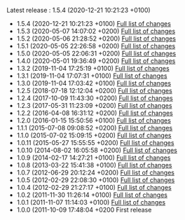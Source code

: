 Latest release : 1.5.4 (2020-12-21 10:21:23 +0100)


* 1.5.4 (2020-12-21 10:21:23 +0100) [Full list of changes](https://github.com/Apen/additional_scheduler/compare/1.5.3...1.5.4)
* 1.5.3 (2020-05-07 14:07:02 +0200) [Full list of changes](https://github.com/Apen/additional_scheduler/compare/1.5.2...1.5.3)
* 1.5.2 (2020-05-06 21:28:52 +0200) [Full list of changes](https://github.com/Apen/additional_scheduler/compare/1.5.1...1.5.2)
* 1.5.1 (2020-05-05 22:26:58 +0200) [Full list of changes](https://github.com/Apen/additional_scheduler/compare/1.5.0...1.5.1)
* 1.5.0 (2020-05-05 22:06:31 +0200) [Full list of changes](https://github.com/Apen/additional_scheduler/compare/1.4.0...1.5.0)
* 1.4.0 (2020-05-01 19:36:49 +0200) [Full list of changes](https://github.com/Apen/additional_scheduler/compare/1.3.2...1.4.0)
* 1.3.2 (2019-11-04 17:25:19 +0100) [Full list of changes](https://github.com/Apen/additional_scheduler/compare/1.3.1...1.3.2)
* 1.3.1 (2019-11-04 17:07:31 +0100) [Full list of changes](https://github.com/Apen/additional_scheduler/compare/1.3.0...1.3.1)
* 1.3.0 (2019-11-04 17:03:42 +0100) [Full list of changes](https://github.com/Apen/additional_scheduler/compare/1.2.5...1.3.0)
* 1.2.5 (2018-07-18 12:12:04 +0200) [Full list of changes](https://github.com/Apen/additional_scheduler/compare/1.2.4...1.2.5)
* 1.2.4 (2017-10-09 11:43:30 +0200) [Full list of changes](https://github.com/Apen/additional_scheduler/compare/1.2.3...1.2.4)
* 1.2.3 (2017-05-31 11:23:09 +0200) [Full list of changes](https://github.com/Apen/additional_scheduler/compare/1.2.2...1.2.3)
* 1.2.2 (2016-04-08 16:31:12 +0200) [Full list of changes](https://github.com/Apen/additional_scheduler/compare/1.2.0...1.2.2)
* 1.2.0 (2016-01-15 15:50:56 +0100) [Full list of changes](https://github.com/Apen/additional_scheduler/compare/1.1.1...1.2.0)
* 1.1.1 (2015-07-08 09:08:52 +0200) [Full list of changes](https://github.com/Apen/additional_scheduler/compare/1.1.0...1.1.1)
* 1.1.0 (2015-07-02 15:09:15 +0200) [Full list of changes](https://github.com/Apen/additional_scheduler/compare/1.0.11...1.1.0)
* 1.0.11 (2015-05-27 15:55:55 +0200) [Full list of changes](https://github.com/Apen/additional_scheduler/compare/1.0.10...1.0.11)
* 1.0.10 (2014-08-02 16:05:58 +0200) [Full list of changes](https://github.com/Apen/additional_scheduler/compare/1.0.9...1.0.10)
* 1.0.9 (2014-02-17 14:27:21 +0100) [Full list of changes](https://github.com/Apen/additional_scheduler/compare/1.0.8...1.0.9)
* 1.0.8 (2013-03-22 15:41:38 +0100) [Full list of changes](https://github.com/Apen/additional_scheduler/compare/1.0.7...1.0.8)
* 1.0.7 (2012-06-29 20:12:24 +0200) [Full list of changes](https://github.com/Apen/additional_scheduler/compare/1.0.5...1.0.7)
* 1.0.5 (2012-02-29 22:08:30 +0100) [Full list of changes](https://github.com/Apen/additional_scheduler/compare/1.0.4...1.0.5)
* 1.0.4 (2012-02-29 21:27:17 +0100) [Full list of changes](https://github.com/Apen/additional_scheduler/compare/1.0.2...1.0.4)
* 1.0.2 (2011-11-30 11:26:14 +0100) [Full list of changes](https://github.com/Apen/additional_scheduler/compare/1.0.1...1.0.2)
* 1.0.1 (2011-11-07 11:14:03 +0100) [Full list of changes](https://github.com/Apen/additional_scheduler/compare/1.0.0...1.0.1)
* 1.0.0 (2011-10-09 17:48:04 +0200 First release